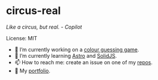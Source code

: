 # circus-real

_Like a circus, but real. - Copilot_

License: MIT

- 🔭 I’m currently working on a [colour guessing game](https://colour-guess-game.netlify.app/).
- 🌱 I’m currently learning [Astro](https://astro.build/) and [SolidJS](https://solidjs.com/).
- 📫 How to reach me: create an issue on one of my [repos](https://github.com/circus-real?tab=repositories).
- 💼 My [portfolio](https://circus-real.netlify.app).
